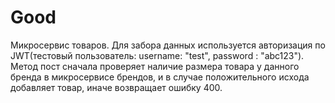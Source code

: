 # Good 
Микросервис товаров. 
Для забора данных используется авторизация по JWT(тестовый пользователь: username: "test", password : "abc123"). 
Метод пост сначала проверяет наличие размера товара у данного бренда в микросервисе брендов, и в случае положительного исхода добавляет
товар, иначе возвращает ошибку 400. 
